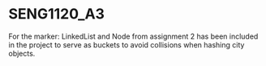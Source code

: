 # SENG1120_A3

For the marker:
LinkedList and Node from assignment 2 has been included in the project to serve as buckets to avoid collisions when hashing city objects.
